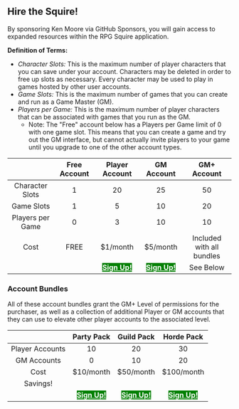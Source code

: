 
## Hire the Squire!
By sponsoring Ken Moore via GitHub Sponsors, you will gain access to expanded resources within the RPG Squire application.

**Definition of Terms:**

* *Character Slots:* This is the maximum number of player characters that you can save under your account. Characters may be deleted in order to free up slots as necessary. Every character may be used to play in games hosted by other user accounts.
* *Game Slots:* This is the maximum number of games that you can create and run as a Game Master (GM).
* *Players per Game:* This is the maximum number of player characters that can be associated with games that you run as the GM.
   * Note: The "Free" account below has a Players per Game limit of 0 with one game slot. This means that you can create a game and try out the GM interface, but cannot actually invite players to your game until you upgrade to one of the other account types.

| | Free Account | Player Account | GM Account | GM+ Account |
|:---:|:---:|:---:|:---:|:---:|
|Character Slots | 1 | 20 | 25 | 50 |
|Game Slots | 1 | 5 | 10 | 20 |
| Players per Game | 0 | 3 | 10 | 10 |
| Cost | FREE | $1/month | $5/month | Included with all bundles |
|||<a href="https://github.com/sponsors/beanpole135" style="font-weight: bold; background: green; color: white;">Sign Up!</a> | <a href="https://github.com/sponsors/beanpole135" style="font-weight: bold; background: green; color: white;">Sign Up!</a> | See Below |


### Account Bundles
All of these account bundles grant the GM+ Level of permissions for the purchaser, as well as a collection of additional Player or GM accounts that they can use to elevate other player accounts to the associated level.

| | Party Pack | Guild Pack | Horde Pack |
|:---:|:---:|:---:|:---:|
| Player Accounts | 10 | 20 | 30 |
| GM Accounts | 0 | 10 | 20 |
| Cost | $10/month | $50/month | $100/month |
| Savings! | | | |
| |<a href="https://github.com/sponsors/beanpole135" style="font-weight: bold; background: green; color: white;">Sign Up!</a>| <a href="https://github.com/sponsors/beanpole135" style="font-weight: bold; background: green; color: white;">Sign Up!</a> | <a href="https://github.com/sponsors/beanpole135" style="font-weight: bold; background: green; color: white;">Sign Up!</a>|
